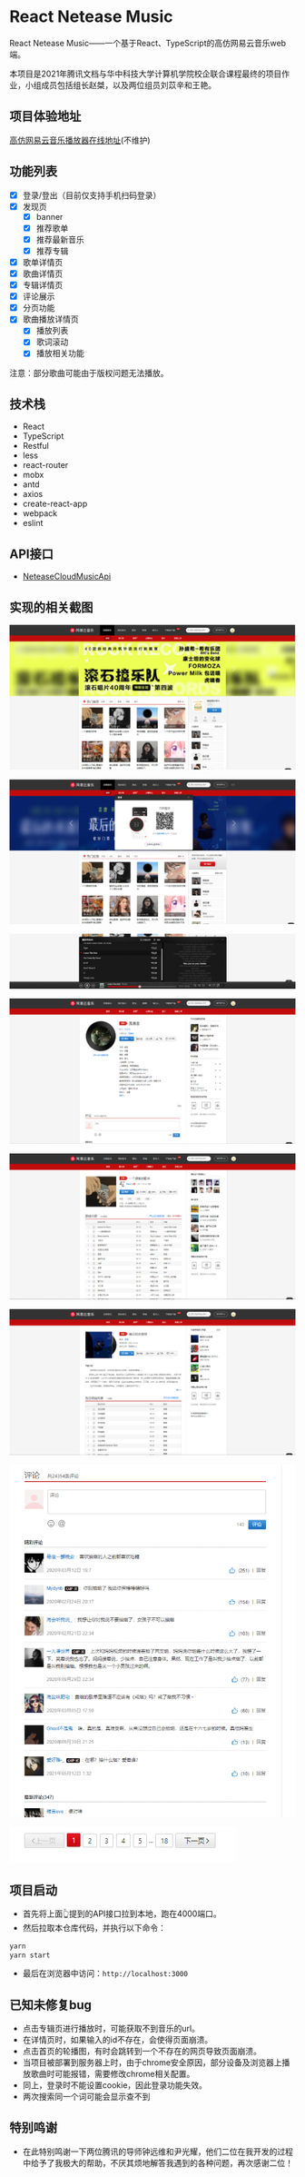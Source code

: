 # React Netease Music
React Netease Music——一个基于React、TypeScript的高仿网易云音乐web端。

本项目是2021年腾讯文档与华中科技大学计算机学院校企联合课程最终的项目作业，小组成员包括组长赵桀，以及两位组员刘苡辛和王艳。

## 项目体验地址
[高仿网易云音乐播放器在线地址](http://www.arale.club)(不维护)

## 功能列表
- [x] 登录/登出（目前仅支持手机扫码登录）
- [x] 发现页
  - [x] banner
  - [x] 推荐歌单
  - [x] 推荐最新音乐
  - [x] 推荐专辑
- [x] 歌单详情页
- [x] 歌曲详情页
- [x] 专辑详情页
- [x] 评论展示
- [x] 分页功能
- [x] 歌曲播放详情页
  - [x] 播放列表
  - [x] 歌词滚动
  - [x] 播放相关功能

注意：部分歌曲可能由于版权问题无法播放。

## 技术栈
- React
- TypeScript
- Restful
- less
- react-router
- mobx
- antd
- axios
- create-react-app
- webpack
- eslint

## API接口
- [NeteaseCloudMusicApi](https://github.com/Binaryify/NeteaseCloudMusicApi)

## 实现的相关截图
![01_首页](./pictures/首页.png)

![02_扫码登录](./pictures/扫码登录.png)

![03_播放器](./pictures/播放器.png)

![04_歌曲详情](./pictures/歌曲详情.png)

![05_歌单详情](./pictures/歌单详情.png)

![06_专辑详情](./pictures/专辑详情.png)

![07_评论详情](./pictures/评论详情.png)

![08_分页功能](./pictures/分页功能.png)

## 项目启动
- 首先将上面👆提到的API接口拉到本地，跑在4000端口。
- 然后拉取本仓库代码，并执行以下命令：
```
yarn
yarn start
```
- 最后在浏览器中访问：`http://localhost:3000`

## 已知未修复bug
- 点击专辑页进行播放时，可能获取不到音乐的url。
- 在详情页时，如果输入的id不存在，会使得页面崩溃。
- 点击首页的轮播图，有时会跳转到一个不存在的网页导致页面崩溃。
- 当项目被部署到服务器上时，由于chrome安全原因，部分设备及浏览器上播放歌曲时可能报错，需要修改chrome相关配置。
- 同上，登录时不能设置cookie，因此登录功能失效。
- 两次搜索同一个词可能会显示查不到

## 特别鸣谢
- 在此特别鸣谢一下两位腾讯的导师钟远维和尹光耀，他们二位在我开发的过程中给予了我极大的帮助，不厌其烦地解答我遇到的各种问题，再次感谢二位！